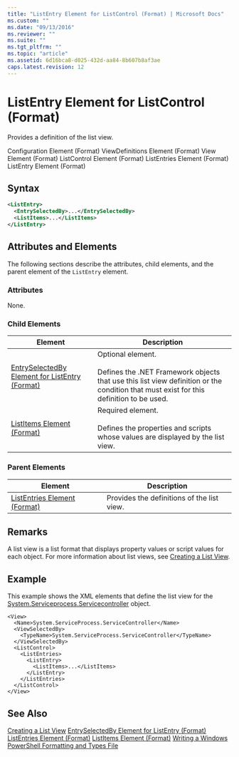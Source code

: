 ```yaml
---
title: "ListEntry Element for ListControl (Format) | Microsoft Docs"
ms.custom: ""
ms.date: "09/13/2016"
ms.reviewer: ""
ms.suite: ""
ms.tgt_pltfrm: ""
ms.topic: "article"
ms.assetid: 6d16bca8-d025-432d-aa84-8b607b8af3ae
caps.latest.revision: 12
---
```

# ListEntry Element for ListControl (Format)
Provides a definition of the list view.

 Configuration Element (Format)
ViewDefinitions Element (Format)
View Element (Format)
ListControl Element (Format)
ListEntries Element (Format)
ListEntry Element (Format)

## Syntax

```xml
<ListEntry>
  <EntrySelectedBy>...</EntrySelectedBy>
  <ListItems>...</ListItems>
</ListEntry>
```

## Attributes and Elements
 The following sections describe the attributes, child elements, and the parent element of the `ListEntry` element.

### Attributes
 None.

### Child Elements

|Element|Description|
|-------------|-----------------|
|[EntrySelectedBy Element for ListEntry (Format)](./entryselectedby-element-for-listentry-for-listcontrol-format.md)|Optional element.<br /><br /> Defines the .NET Framework objects that use this list view definition or the condition that must exist for this definition to be used.|
|[ListItems Element (Format)](./listitems-element-for-listentry-for-listcontrol-format.md)|Required element.<br /><br /> Defines the properties and scripts whose values are displayed by the list view.|

### Parent Elements

|Element|Description|
|-------------|-----------------|
|[ListEntries Element (Format)](./listentries-element-for-listcontrol-format.md)|Provides the definitions of the list view.|

## Remarks
 A list view is a list format that displays property values or script values for each object. For more information about list views, see [Creating a List View](./creating-a-list-view.md).

## Example
 This example shows the XML elements that define the list view for the [System.Serviceprocess.Servicecontroller](/dotnet/api/System.ServiceProcess.ServiceController) object.

```
<View>
  <Name>System.ServiceProcess.ServiceController</Name>
  <ViewSelectedBy>
    <TypeName>System.ServiceProcess.ServiceController</TypeName>
  </ViewSelectedBy>
  <ListControl>
    <ListEntries>
      <ListEntry>
        <ListItems>...</ListItems>
      </ListEntry>
    </ListEntries>
  </ListControl>
</View>
```

## See Also
 [Creating a List View](./creating-a-list-view.md)
 [EntrySelectedBy Element for ListEntry (Format)](./entryselectedby-element-for-listentry-for-listcontrol-format.md)
 [ListEntries Element (Format)](./listentries-element-for-listcontrol-format.md)
 [ListItems Element (Format)](./listitems-element-for-listentry-for-listcontrol-format.md)
 [Writing a Windows PowerShell Formatting and Types File](./writing-a-windows-powershell-formatting-file.md)
